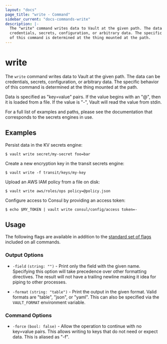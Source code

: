 ```yaml
---
layout: "docs"
page_title: "write - Command"
sidebar_current: "docs-commands-write"
description: |-
  The "write" command writes data to Vault at the given path. The data can be
  credentials, secrets, configuration, or arbitrary data. The specific behavior
  of this command is determined at the thing mounted at the path.
---
```


# write

The `write` command writes data to Vault at the given path. The data can be
credentials, secrets, configuration, or arbitrary data. The specific behavior of
this command is determined at the thing mounted at the path.

Data is specified as "key=value" pairs. If the value begins with an "@", then it
is loaded from a file. If the value is "-", Vault will read the value from
stdin.

For a full list of examples and paths, please see the documentation that
corresponds to the secrets engines in use.

## Examples

Persist data in the KV secrets engine:

```text
$ vault write secret/my-secret foo=bar
```

Create a new encryption key in the transit secrets engine:

```text
$ vault write -f transit/keys/my-key
```

Upload an AWS IAM policy from a file on disk:

```text
$ vault write aws/roles/ops policy=@policy.json
```

Configure access to Consul by providing an access token:

```text
$ echo $MY_TOKEN | vault write consul/config/access token=-
```

## Usage

The following flags are available in addition to the [standard set of
flags](/docs/commands/index.html) included on all commands.

### Output Options

- `-field` `(string: "")` - Print only the field with the given name. Specifying
  this option will take precedence over other formatting directives. The result
  will not have a trailing newline making it idea for piping to other processes.

- `-format` `(string: "table")` - Print the output in the given format. Valid
  formats are "table", "json", or "yaml". This can also be specified via the
  `VAULT_FORMAT` environment variable.

### Command Options

- `-force` `(bool: false)` - Allow the operation to continue with no key=value
  pairs. This allows writing to keys that do not need or expect data. This is
  aliased as "-f".

